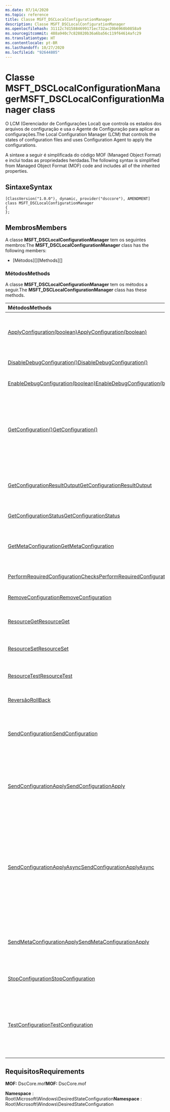 ```yaml
---
ms.date: 07/14/2020
ms.topic: reference
title: Classe MSFT_DSCLocalConfigurationManager
description: Classe MSFT_DSCLocalConfigurationManager
ms.openlocfilehash: 31112c7d15884699171ec732ac20b6960b0858a9
ms.sourcegitcommit: 488a940c7c828820b36a6ba56c119f64614afc29
ms.translationtype: HT
ms.contentlocale: pt-BR
ms.lasthandoff: 10/27/2020
ms.locfileid: "92644805"
---
```

# <a name="msft_dsclocalconfigurationmanager-class"></a><span data-ttu-id="8b999-103">Classe MSFT_DSCLocalConfigurationManager</span><span class="sxs-lookup"><span data-stu-id="8b999-103">MSFT_DSCLocalConfigurationManager class</span></span>

<span data-ttu-id="8b999-104">O LCM (Gerenciador de Configurações Local) que controla os estados dos arquivos de configuração e usa o Agente de Configuração para aplicar as configurações.</span><span class="sxs-lookup"><span data-stu-id="8b999-104">The Local Configuration Manager (LCM) that controls the states of configuration files and uses Configuration Agent to apply the configurations.</span></span>

<span data-ttu-id="8b999-105">A sintaxe a seguir é simplificada do código MOF (Managed Object Format) e inclui todas as propriedades herdadas.</span><span class="sxs-lookup"><span data-stu-id="8b999-105">The following syntax is simplified from Managed Object Format (MOF) code and includes all of the inherited properties.</span></span>

## <a name="syntax"></a><span data-ttu-id="8b999-106">Sintaxe</span><span class="sxs-lookup"><span data-stu-id="8b999-106">Syntax</span></span>

```
[ClassVersion("1.0.0"), dynamic, provider("dsccore"), AMENDMENT]
class MSFT_DSCLocalConfigurationManager
{
};
```

## <a name="members"></a><span data-ttu-id="8b999-107">Membros</span><span class="sxs-lookup"><span data-stu-id="8b999-107">Members</span></span>

<span data-ttu-id="8b999-108">A classe **MSFT_DSCLocalConfigurationManager** tem os seguintes membros:</span><span class="sxs-lookup"><span data-stu-id="8b999-108">The **MSFT_DSCLocalConfigurationManager** class has the following members:</span></span>

- <span data-ttu-id="8b999-109">[Métodos][]</span><span class="sxs-lookup"><span data-stu-id="8b999-109">[Methods][]</span></span>

### <a name="methods"></a><span data-ttu-id="8b999-110">Métodos</span><span class="sxs-lookup"><span data-stu-id="8b999-110">Methods</span></span>

<span data-ttu-id="8b999-111">A classe **MSFT_DSCLocalConfigurationManager** tem os métodos a seguir.</span><span class="sxs-lookup"><span data-stu-id="8b999-111">The **MSFT_DSCLocalConfigurationManager** class has these methods.</span></span>

|<span data-ttu-id="8b999-112">Métodos</span><span class="sxs-lookup"><span data-stu-id="8b999-112">Methods</span></span> |<span data-ttu-id="8b999-113">DESCRIÇÃO</span><span class="sxs-lookup"><span data-stu-id="8b999-113">Description</span></span> |
|:--- |:---|
| [<span data-ttu-id="8b999-114">ApplyConfiguration(boolean)</span><span class="sxs-lookup"><span data-stu-id="8b999-114">ApplyConfiguration(boolean)</span></span>](msft-dsclocalconfigurationmanager-applyconfiguration.md)| <span data-ttu-id="8b999-115">Usa o Agente de Configuração para aplicar a configuração pendente.</span><span class="sxs-lookup"><span data-stu-id="8b999-115">Uses the Configuration Agent to apply the configuration that is pending.</span></span>|
| [<span data-ttu-id="8b999-116">DisableDebugConfiguration()</span><span class="sxs-lookup"><span data-stu-id="8b999-116">DisableDebugConfiguration()</span></span>](msft-dsclocalconfigurationmanager-disabledebugconfiguration.md)| <span data-ttu-id="8b999-117">Desabilita a depuração do recurso DSC.</span><span class="sxs-lookup"><span data-stu-id="8b999-117">Disables DSC resource debugging.</span></span>|
| [<span data-ttu-id="8b999-118">EnableDebugConfiguration(boolean)</span><span class="sxs-lookup"><span data-stu-id="8b999-118">EnableDebugConfiguration(boolean)</span></span>](msft-dsclocalconfigurationmanager-enabledebugconfiguration.md)| <span data-ttu-id="8b999-119">Habilita a depuração do recurso DSC.</span><span class="sxs-lookup"><span data-stu-id="8b999-119">Enables DSC resource debugging.</span></span>|
| [<span data-ttu-id="8b999-120">GetConfiguration()</span><span class="sxs-lookup"><span data-stu-id="8b999-120">GetConfiguration()</span></span>](msft-dsclocalconfigurationmanager-getconfiguration.md)| <span data-ttu-id="8b999-121">Envia o documento de configuração para o nó gerenciado e usa o método **Get** do Agente de Configuração para aplicar a configuração.</span><span class="sxs-lookup"><span data-stu-id="8b999-121">Sends the configuration document to the managed node and uses the **Get** method of the Configuration Agent to apply the configuration.</span></span>|
| [<span data-ttu-id="8b999-122">GetConfigurationResultOutput</span><span class="sxs-lookup"><span data-stu-id="8b999-122">GetConfigurationResultOutput</span></span>](msft-dsclocalconfigurationmanager-getconfigurationresultoutput.md)| <span data-ttu-id="8b999-123">Obtém a saída do Agente de Configuração relacionada a um trabalho específico.</span><span class="sxs-lookup"><span data-stu-id="8b999-123">Gets the Configuration Agent output relating to a specific job.</span></span>|
| [<span data-ttu-id="8b999-124">GetConfigurationStatus</span><span class="sxs-lookup"><span data-stu-id="8b999-124">GetConfigurationStatus</span></span>](msft-dsclocalconfigurationmanager-getconfigurationstatus.md)| <span data-ttu-id="8b999-125">Obtém o histórico do status de configuração.</span><span class="sxs-lookup"><span data-stu-id="8b999-125">Get the configuration status history.</span></span>|
| [<span data-ttu-id="8b999-126">GetMetaConfiguration</span><span class="sxs-lookup"><span data-stu-id="8b999-126">GetMetaConfiguration</span></span>](msft-dsclocalconfigurationmanager-getmetaconfiguration.md)| <span data-ttu-id="8b999-127">Obtém as configurações LCM que são usadas para controlar o Agente de Configuração.</span><span class="sxs-lookup"><span data-stu-id="8b999-127">Gets the LCM settings that are used to control Configuration Agent.</span></span>|
| [<span data-ttu-id="8b999-128">PerformRequiredConfigurationChecks</span><span class="sxs-lookup"><span data-stu-id="8b999-128">PerformRequiredConfigurationChecks</span></span>](msft-dsclocalconfigurationmanager-performrequiredconfigurationchecks.md)| <span data-ttu-id="8b999-129">Inicia a verificação de consistência.</span><span class="sxs-lookup"><span data-stu-id="8b999-129">Starts the consistency check.</span></span>|
| [<span data-ttu-id="8b999-130">RemoveConfiguration</span><span class="sxs-lookup"><span data-stu-id="8b999-130">RemoveConfiguration</span></span>](msft-dsclocalconfigurationmanager-removeconfiguration.md)| <span data-ttu-id="8b999-131">Remove os arquivo de configuração.</span><span class="sxs-lookup"><span data-stu-id="8b999-131">Removes the configuration files.</span></span>|
| [<span data-ttu-id="8b999-132">ResourceGet</span><span class="sxs-lookup"><span data-stu-id="8b999-132">ResourceGet</span></span>](msft-dsclocalconfigurationmanager-resourceget.md)| <span data-ttu-id="8b999-133">Chama diretamente o método **Get** de um recurso de DSC.</span><span class="sxs-lookup"><span data-stu-id="8b999-133">Directly calls the **Get** method of a DSC resource.</span></span>|
| [<span data-ttu-id="8b999-134">ResourceSet</span><span class="sxs-lookup"><span data-stu-id="8b999-134">ResourceSet</span></span>](msft-dsclocalconfigurationmanager-resourceset.md)| <span data-ttu-id="8b999-135">Chama diretamente o método **Set** de um recurso de DSC.</span><span class="sxs-lookup"><span data-stu-id="8b999-135">Directly calls the **Set** method of a DSC resource.</span></span>|
| [<span data-ttu-id="8b999-136">ResourceTest</span><span class="sxs-lookup"><span data-stu-id="8b999-136">ResourceTest</span></span>](msft-dsclocalconfigurationmanager-resourcetest.md)| <span data-ttu-id="8b999-137">Chama diretamente o método **Test** de um recurso de DSC.</span><span class="sxs-lookup"><span data-stu-id="8b999-137">Directly calls the **Test** method of a DSC resource.</span></span>|
| [<span data-ttu-id="8b999-138">Reversão</span><span class="sxs-lookup"><span data-stu-id="8b999-138">RollBack</span></span>](msft-dsclocalconfigurationmanager-rollback.md)| <span data-ttu-id="8b999-139">Reverte a uma configuração anterior.</span><span class="sxs-lookup"><span data-stu-id="8b999-139">Rolls back to a previous configuration.</span></span>|
| [<span data-ttu-id="8b999-140">SendConfiguration</span><span class="sxs-lookup"><span data-stu-id="8b999-140">SendConfiguration</span></span>](msft-dsclocalconfigurationmanager-sendconfiguration.md)| <span data-ttu-id="8b999-141">Envia o documento de configuração para o nó gerenciado e o salva como alteração pendente.</span><span class="sxs-lookup"><span data-stu-id="8b999-141">Sends the configuration document to the managed node and saves it as a pending change.</span></span>|
| [<span data-ttu-id="8b999-142">SendConfigurationApply</span><span class="sxs-lookup"><span data-stu-id="8b999-142">SendConfigurationApply</span></span>](msft-dsclocalconfigurationmanager-sendconfigurationapply.md)| <span data-ttu-id="8b999-143">Envia o documento de configuração para o nó gerenciado e usa o Agente de Configuração para aplicar a configuração.</span><span class="sxs-lookup"><span data-stu-id="8b999-143">Sends the configuration document to the managed node and uses the Configuration Agent to apply the configuration.</span></span>|
| [<span data-ttu-id="8b999-144">SendConfigurationApplyAsync</span><span class="sxs-lookup"><span data-stu-id="8b999-144">SendConfigurationApplyAsync</span></span>](msft-dsclocalconfigurationmanager-sendconfigurationapplyasync.md)| <span data-ttu-id="8b999-145">Envia o documento de configuração para o nó gerenciado e começa a usar o Agente de Configuração para aplicar a configuração.</span><span class="sxs-lookup"><span data-stu-id="8b999-145">Send the configuration document to the managed node and start using the Configuration Agent to apply the configuration.</span></span> <span data-ttu-id="8b999-146">Use GetConfigurationResultOutput para recuperar a saída do resultado.</span><span class="sxs-lookup"><span data-stu-id="8b999-146">Use GetConfigurationResultOutput to retrieve result output.</span></span>|
| [<span data-ttu-id="8b999-147">SendMetaConfigurationApply</span><span class="sxs-lookup"><span data-stu-id="8b999-147">SendMetaConfigurationApply</span></span>](msft-dsclocalconfigurationmanager-sendmetaconfigurationapply.md)| <span data-ttu-id="8b999-148">Obtém as configurações de LCM que são usadas para controlar o Agente de Configuração.</span><span class="sxs-lookup"><span data-stu-id="8b999-148">Sets the LCM settings that are used to control the Configuration Agent.</span></span>|
| [<span data-ttu-id="8b999-149">StopConfiguration</span><span class="sxs-lookup"><span data-stu-id="8b999-149">StopConfiguration</span></span>](msft-dsclocalconfigurationmanager-stopconfiguration.md)| <span data-ttu-id="8b999-150">Interrompe a configuração em andamento.</span><span class="sxs-lookup"><span data-stu-id="8b999-150">Stops the configuration that is in progress.</span></span>|
| [<span data-ttu-id="8b999-151">TestConfiguration</span><span class="sxs-lookup"><span data-stu-id="8b999-151">TestConfiguration</span></span>](msft-dsclocalconfigurationmanager-testconfiguration.md)| <span data-ttu-id="8b999-152">Envia o documento de configuração para o nó gerenciado e verifica a configuração atual de acordo com o documento.</span><span class="sxs-lookup"><span data-stu-id="8b999-152">Sends the configuration document to the managed node and verifies the current configuration against the document.</span></span>|

## <a name="requirements"></a><span data-ttu-id="8b999-153">Requisitos</span><span class="sxs-lookup"><span data-stu-id="8b999-153">Requirements</span></span>

<span data-ttu-id="8b999-154">**MOF:** DscCore.mof</span><span class="sxs-lookup"><span data-stu-id="8b999-154">**MOF:** DscCore.mof</span></span>

<span data-ttu-id="8b999-155">**Namespace** : Root\Microsoft\Windows\DesiredStateConfiguration</span><span class="sxs-lookup"><span data-stu-id="8b999-155">**Namespace** : Root\Microsoft\Windows\DesiredStateConfiguration</span></span>
